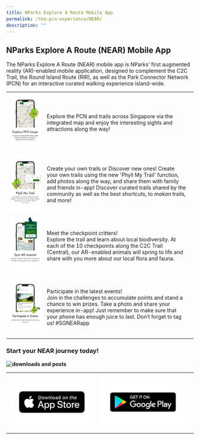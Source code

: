 ```yaml
---
title: NParks Explore A Route Mobile App
permalink: /the-pcn-experience/NEAR/
description: ""
---
```

## NParks Explore A Route (NEAR) Mobile App

The NParks Explore A Route (NEAR) mobile app is NParks’ first augmented reality (AR)-enabled mobile application, designed to complement the C2C Trail, the Round Island Route (RIR), as well as the Park Connector Network (PCN) for an interactive curated walking experience island-wide.


| | | |
| -------- | -------- | -------- |
| ![Explore PCN](/images/Explore.png) | Explore the PCN and trails across Singapore via the integrated map and enjoy the interesting sights and attractions along the way!   | |
| ![Phyll My Trail](/images/Phyll%20my%20Trail.png) |  Create your own trails or Discover new ones! Create your own trails using the new 'Phyll My Trail' function, add photos along the way, and share them with family and friends in-app! Discover curated trails shared by the community as well as the best shortcuts, to _makan_ trails, and more!   | |
| ![Augmented Reality](/images/Augmented%20Reality.png) | Meet the checkpoint critters! <br> Explore the trail and learn about local biodiversity. At each of the 10 checkpoints along the C2C Trail (Central), our AR-enabled animals will spring to life and share with you more about our local flora and fauna.       | | |
| ![Participate in Events](/images/Participate%20in%20Events.png) | Participate in the latest events! <br> Join in the challenges to accumulate points and stand a chance to win prizes. Take a photo and share your experience in-app! Just remember to make sure that your phone has enough juice to last. Don’t forget to tag us! #SGNEARapp     | |


### Start your NEAR journey today!



**![downloads and posts](https://www.nparks.gov.sg/-/media/peb/coast-to-coast/main-page-images/downloads-,-a-,-posts.ashx?h=354&w=400&la=en&hash=5039D2B934576AF3B420DA5B91562FDCF9E92470)**

|  |  |  |
| -------- | -------- | -------- |
| ![Apple Store](/images/App_Store_(iOS).png) | ![Google Play](/images/Google_Play-Badge.png) |  |